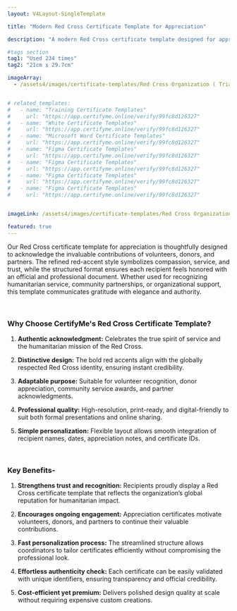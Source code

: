 ```yaml
---
layout: V4Layout-SingleTemplate

title: "Modern Red Cross Certificate Template for Appreciation"

description: "A modern Red Cross certificate template designed for appreciation and recognition. Featuring a distinctive design, it combines professional presentation with the values of the Red Cross."

#tags section
tag1: "Used 234 times"
tag2: "21cm x 29.7cm"

imageArray:
  - /assets4/images/certificate-templates/Red Cross Organization ( Trial ) (3).png


# related_templates:
#   - name: "Training Certificate Templates"
#     url: "https://app.certifyme.online/verify/99fc8d126327"
#   - name: "White Certificate Templates"
#     url: "https://app.certifyme.online/verify/99fc8d126327"
#   - name: "Microsoft Word Certificate Templates"
#     url: "https://app.certifyme.online/verify/99fc8d126327"
#   - name: "Figma Certificate Templates"
#     url: "https://app.certifyme.online/verify/99fc8d126327"  
#   - name: "Figma Certificate Templates"
#     url: "https://app.certifyme.online/verify/99fc8d126327"  
#   - name: "Figma Certificate Templates"
#     url: "https://app.certifyme.online/verify/99fc8d126327"  
#   - name: "Figma Certificate Templates"
#     url: "https://app.certifyme.online/verify/99fc8d126327"        


imageLink: /assets4/images/certificate-templates/Red Cross Organization ( Trial ) (3).png

featured: true
---
```


Our Red Cross certificate template for appreciation is thoughtfully designed to acknowledge the invaluable contributions of volunteers, donors, and partners. The refined red-accent style symbolizes compassion, service, and trust, while the structured format ensures each recipient feels honored with an official and professional document. Whether used for recognizing humanitarian service, community partnerships, or organizational support, this template communicates gratitude with elegance and authority.

<br>

### Why Choose CertifyMe's Red Cross Certificate Template?

1. **Authentic acknowledgment:** Celebrates the true spirit of service and the humanitarian mission of the Red Cross.

1. **Distinctive design:** The bold red accents align with the globally respected Red Cross identity, ensuring instant credibility.

1. **Adaptable purpose:** Suitable for volunteer recognition, donor appreciation, community service awards, and partner acknowledgments.

1. **Professional quality:** High-resolution, print-ready, and digital-friendly to suit both formal presentations and online sharing.

1. **Simple personalization:** Flexible layout allows smooth integration of recipient names, dates, appreciation notes, and certificate IDs.

<br>

### Key Benefits-

1. **Strengthens trust and recognition:** Recipients proudly display a Red Cross certificate template that reflects the organization’s global reputation for humanitarian impact.

1. **Encourages ongoing engagement:** Appreciation certificates motivate volunteers, donors, and partners to continue their valuable contributions.

1. **Fast personalization process:** The streamlined structure allows coordinators to tailor certificates efficiently without compromising the professional look.

1. **Effortless authenticity check:** Each certificate can be easily validated with unique identifiers, ensuring transparency and official credibility.

1. **Cost-efficient yet premium:** Delivers polished design quality at scale without requiring expensive custom creations.